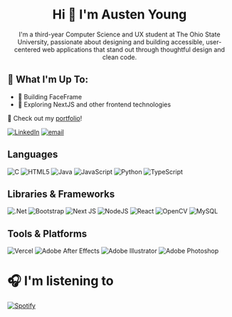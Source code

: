 
<div align="center">
  <h1>Hi 👋 I'm Austen Young</h1>
  I'm a third-year Computer Science and UX student at The Ohio State University, passionate about designing and building accessible, user-centered web applications that stand out through thoughtful design and clean code.
</div>




## 🚀 What I'm Up To:
<ul>
  <li>🤖 Building FaceFrame</li>
  <li>🎨 Exploring NextJS and other frontend technologies</li>
</ul> 
<p>
  🔗 Check out my <a href="https://austenyoung.dev" target="_blank">portfolio</a>!
</p>

[![LinkedIn](https://img.shields.io/badge/LinkedIn-%230077B5.svg?logo=linkedin&logoColor=white)](https://linkedin.com/in/austenyoung) [![email](https://img.shields.io/badge/Email-D14836?logo=gmail&logoColor=white)](mailto:austeytech@gmail.com) 

## Languages
![C](https://img.shields.io/badge/c-%2300599C.svg?style=for-the-badge&logo=c&logoColor=white)
![HTML5](https://img.shields.io/badge/html5-%23E34F26.svg?style=for-the-badge&logo=html5&logoColor=white)
![Java](https://img.shields.io/badge/java-%23ED8B00.svg?style=for-the-badge&logo=openjdk&logoColor=white)
![JavaScript](https://img.shields.io/badge/javascript-%23323330.svg?style=for-the-badge&logo=javascript&logoColor=%23F7DF1E)
![Python](https://img.shields.io/badge/python-3670A0?style=for-the-badge&logo=python&logoColor=ffdd54)
![TypeScript](https://img.shields.io/badge/typescript-%23007ACC.svg?style=for-the-badge&logo=typescript&logoColor=white)

## Libraries & Frameworks
![.Net](https://img.shields.io/badge/.NET-5C2D91?style=for-the-badge&logo=.net&logoColor=white)
![Bootstrap](https://img.shields.io/badge/bootstrap-%238511FA.svg?style=for-the-badge&logo=bootstrap&logoColor=white)
![Next JS](https://img.shields.io/badge/Next-black?style=for-the-badge&logo=next.js&logoColor=white)
![NodeJS](https://img.shields.io/badge/node.js-6DA55F?style=for-the-badge&logo=node.js&logoColor=white)
![React](https://img.shields.io/badge/react-%2320232a.svg?style=for-the-badge&logo=react&logoColor=%2361DAFB)
![OpenCV](https://img.shields.io/badge/opencv-%23white.svg?style=for-the-badge&logo=opencv&logoColor=white)
![MySQL](https://img.shields.io/badge/mysql-4479A1.svg?style=for-the-badge&logo=mysql&logoColor=white)

## Tools & Platforms
![Vercel](https://img.shields.io/badge/vercel-%23000000.svg?style=for-the-badge&logo=vercel&logoColor=white)
![Adobe After Effects](https://img.shields.io/badge/Adobe%20After%20Effects-9999FF.svg?style=for-the-badge&logo=Adobe%20After%20Effects&logoColor=white)
![Adobe Illustrator](https://img.shields.io/badge/adobe%20illustrator-%23FF9A00.svg?style=for-the-badge&logo=adobe%20illustrator&logoColor=white)
![Adobe Photoshop](https://img.shields.io/badge/adobe%20photoshop-%2331A8FF.svg?style=for-the-badge&logo=adobe%20photoshop&logoColor=white)

# 🎧 I'm listening to
[![Spotify](https://spotify-now-playing-five-xi.vercel.app/api/spotify)](https://open.spotify.com/user/31qazvk5yqzllg2xjvn7sztcqkei)

